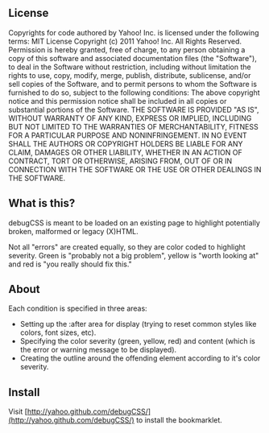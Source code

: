 License
---
Copyrights for code authored by Yahoo! Inc. is licensed under the following terms:
MIT License
Copyright (c) 2011 Yahoo! Inc. All Rights Reserved.
Permission is hereby granted, free of charge, to any person obtaining a copy of this software and associated documentation files (the "Software"), to deal in the Software without restriction, including without limitation the rights to use, copy, modify, merge, publish, distribute, sublicense, and/or sell copies of the Software, and to permit persons to whom the Software is furnished to do so, subject to the following conditions:
The above copyright notice and this permission notice shall be included in all copies or substantial portions of the Software.
THE SOFTWARE IS PROVIDED "AS IS", WITHOUT WARRANTY OF ANY KIND, EXPRESS OR IMPLIED, INCLUDING BUT NOT LIMITED TO THE WARRANTIES OF MERCHANTABILITY, FITNESS FOR A PARTICULAR PURPOSE AND NONINFRINGEMENT. IN NO EVENT SHALL THE AUTHORS OR COPYRIGHT HOLDERS BE LIABLE FOR ANY CLAIM, DAMAGES OR OTHER LIABILITY, WHETHER IN AN ACTION OF CONTRACT, TORT OR OTHERWISE, ARISING FROM, OUT OF OR IN CONNECTION WITH THE SOFTWARE OR THE USE OR OTHER DEALINGS IN THE SOFTWARE.

What is this?
---
debugCSS is meant to be loaded on an existing page to highlight potentially broken, malformed or legacy (X)HTML.

Not all "errors" are created equally, so they are color coded to highlight severity.  Green is "probably not a big problem", yellow is "worth looking at" and red is "you really should fix this."

About
---
Each condition is specified in three areas:

  - Setting up the :after area for display (trying to reset common styles like colors, font sizes, etc).
  - Specifying the color severity (green, yellow, red) and content (which is the error or warning message to be displayed).
  - Creating the outline around the offending element according to it's color severity.

Install
---
Visit [http://yahoo.github.com/debugCSS/](http://yahoo.github.com/debugCSS/) to install the bookmarklet.
